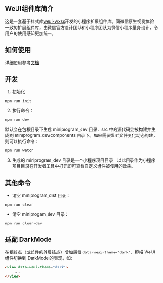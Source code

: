 ## WeUI组件库简介
这是一套基于样式库[weui-wxss](https://github.com/Tencent/weui-wxss/)开发的小程序扩展组件库，同微信原生视觉体验一致的扩展组件库，由微信官方设计团队和小程序团队为微信小程序量身设计，令用户的使用感知更加统一。

## 如何使用
详细使用参考[文档](https://developers.weixin.qq.com/miniprogram/dev/extended/weui)

## 开发
1. 初始化
```
npm run init
```

2. 执行命令：

```
npm run dev
```

默认会在包根目录下生成 miniprogram\_dev 目录，src 中的源代码会被构建并生成到 miniprogram\_dev/components 目录下。如果需要监听文件变化动态构建，则可以执行命令：

```
npm run watch
```

3. 生成的 miniprogram\_dev 目录是一个小程序项目目录，以此目录作为小程序项目目录在开发者工具中打开即可查看自定义组件被使用的效果。

## 其他命令

* 清空 miniprogram_dist 目录：

```
npm run clean
```

* 清空 miniprogam_dev 目录：

```
npm run clean-dev
```

## 适配 DarkMode

在根结点（或组件的外层结点）增加属性 `data-weui-theme="dark"`，即把 WeUI 组件切换到 DarkMode 的表现，如:

```html
<view data-weui-theme="dark">
    ...
</view>
```
